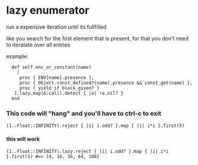 # lazy enumerator

run a expensive iteration until its fullfilled 

like you search for the first element that is present, for that you don't need to iteratate over all entries

example:

```
  def self.env_or_constant(name)
    [
     proc { ENV[name].presence },
     proc { Object.const_defined?(name).presence && const_get(name) },
     proc { yield if block_given? }
   ].lazy.map(&:call).detect { |e| !e.nil? }
  end
```

### This code will "hang" and you'll have to ctrl-c to exit

```
(1..Float::INFINITY).reject { |i| i.odd? }.map { |i| i*i }.first(5)

```

#### this will work

```
(1..Float::INFINITY).lazy.reject { |i| i.odd? }.map { |i| i*i }.first(5) #=> [4, 16, 36, 64, 100]

```
